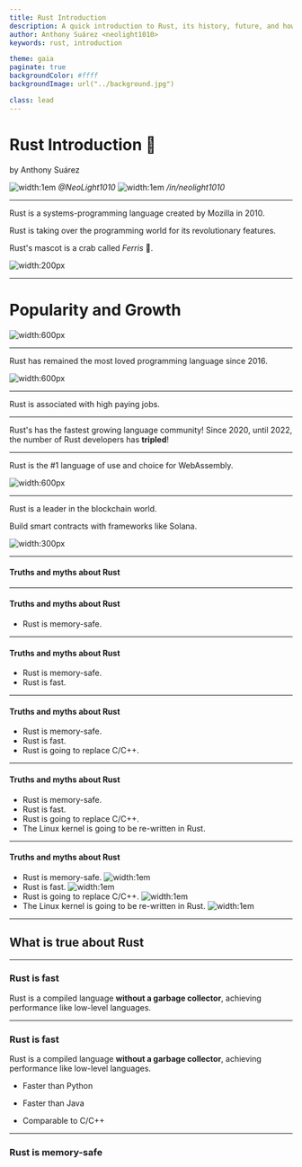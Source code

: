 ```yaml
---
title: Rust Introduction
description: A quick introduction to Rust, its history, future, and how to get started.
author: Anthony Suárez <neolight1010>
keywords: rust, introduction

theme: gaia
paginate: true
backgroundColor: #ffff
backgroundImage: url("../background.jpg")

class: lead
---
```


# Rust Introduction 🦀

by Anthony Suárez


![width:1em](https://cdn-icons-png.flaticon.com/512/25/25231.png) *@NeoLight1010*
![width:1em](https://cdn-icons-png.flaticon.com/512/174/174857.png) */in/neolight1010*

---

Rust is a systems-programming language created by Mozilla in 2010.

Rust is taking over the programming world for its revolutionary features.

Rust's mascot is a crab called *Ferris* 🦀.

![width:200px](https://rustacean.net/assets/cuddlyferris.png)

---

# Popularity and Growth

![width:600px](https://cdna.artstation.com/p/assets/images/images/010/103/780/large/eoin-o-broin-03.jpg?1522607778)

---

Rust has remained the most loved programming language since 2016.

![width:600px](https://cdn.thenewstack.io/media/2021/05/a34922e6-rust-02-1024x724.png)

<!--_footer: StackOverflow Survey 2016, 2017, 2018, 2019, 2020, 2021 -->

---

Rust is associated with high paying jobs.

<!-- Rust jobs usually have high-paying salaries averaging at around $77,530 
per year, according to the 2021 StackOverflow Survey.-->

<!-- _footer: StackOverflow Surveys -->

---

Rust's has the fastest growing language community! Since 2020, until 2022, the
number of Rust developers has **tripled**!

<!-- Rust is mostly popular in AR/VR and IoT. Now bigger than Ruby. -->

<!-- _footer: State of the Developer Nation 2022 -->

---

Rust is the #1 language of use and choice for WebAssembly. 

![width:600px](https://blog.scottlogic.com/ceberhardt/assets/state-of-wasm/current-language.png)

<!--_footer: State of WASM 2021: https://blog.scottlogic.com/2021/06/21/state-of-wasm.html -->

---

Rust is a leader in the blockchain world.

Build smart contracts with frameworks like Solana.

![width:300px](https://s2.coinmarketcap.com/static/img/coins/200x200/5426.png)

---

#### Truths and myths about Rust

---

#### Truths and myths about Rust

- Rust is memory-safe.

---

#### Truths and myths about Rust

- Rust is memory-safe.
- Rust is fast.

---

#### Truths and myths about Rust

- Rust is memory-safe.
- Rust is fast.
- Rust is going to replace C/C++.

---

#### Truths and myths about Rust

- Rust is memory-safe.
- Rust is fast.
- Rust is going to replace C/C++.
- The Linux kernel is going to be re-written in Rust.

---

#### Truths and myths about Rust

- Rust is memory-safe. ![width:1em](https://www.nicepng.com/png/detail/5-52248_check-mark-clear-background-green-check-mark.png)
- Rust is fast. ![width:1em](https://www.nicepng.com/png/detail/5-52248_check-mark-clear-background-green-check-mark.png)
- Rust is going to replace C/C++. ![width:1em](https://cdn.pixabay.com/photo/2012/04/12/13/15/red-29985_960_720.png)
- The Linux kernel is going to be re-written in Rust. ![width:1em](https://cdn.pixabay.com/photo/2012/04/12/13/15/red-29985_960_720.png)

---

## What is true about Rust

---

### Rust is fast

Rust is a compiled language **without a garbage collector**, achieving
performance like low-level languages.

---

### Rust is fast

Rust is a compiled language **without a garbage collector**, achieving
performance like low-level languages.

- Faster than Python
- Faster than Java

- Comparable to C/C++

---

### Rust is memory-safe




